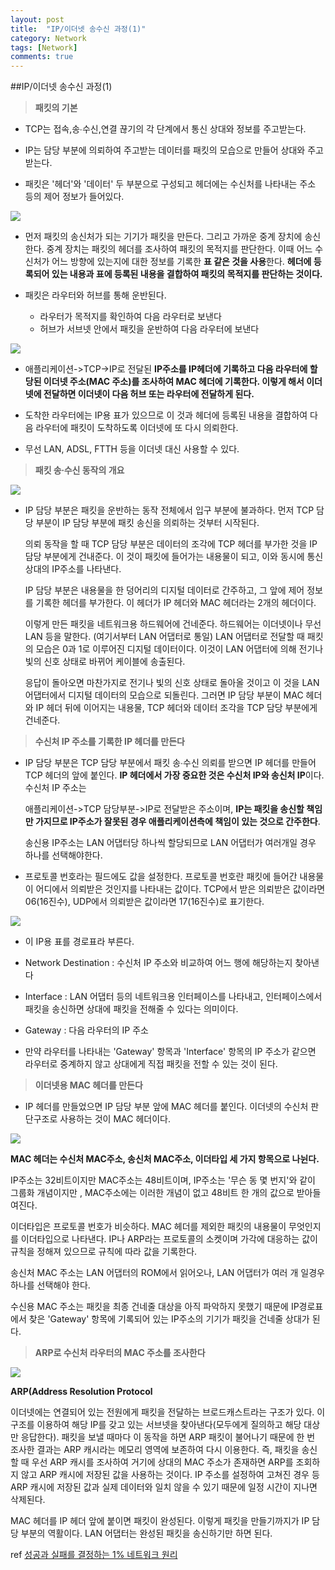 ```yaml
---
layout: post
title:  "IP/이더넷 송수신 과정(1)"
category: Network
tags: [Network]
comments: true
---
```




##IP/이더넷 송수신 과정(1)



> **패킷의 기본**

- TCP는 접속,송∙수신,연결 끊기의 각 단계에서 통신 상대와 정보를 주고받는다.
- IP는 담당 부분에 의뢰하여 주고받는 데이터를 패킷의 모습으로 만들어 상대와 주고받는다.

- 패킷은 '헤더'와 '데이터' 두 부분으로 구성되고 헤더에는 수신처를 나타내는 주소 등의 제어 정보가 들어있다.

  



<img src="/assets/post-img/network/packetFeature.jpeg">





- 먼저 패킷의 송신처가 되는 기기가 패킷을 만든다. 그리고 가까운 중계 장치에 송신한다. 중계 장치는 패킷의 헤더를 조사하여 패킷의 목적지를 판단한다. 이때 어느 수신처가 어느 방향에 있는지에 대한 정보를 기록한 **표 같은 것을 사용**한다. **헤더에 등록되어 있는 내용과 표에 등록된 내용을 결합하여 패킷의 목적지를 판단하는 것이다.**



- 패킷은 라우터와 허브를 통해 운반된다.

  - 라우터가 목적지를 확인하여 다음 라우터로 보낸다
  - 허브가 서브넷 안에서 패킷을 운반하여 다음 라우터에 보낸다

  



<img src="/assets/post-img/network/packetTransmission.jpeg">





- 애플리케이션->TCP->IP로 전달된 **IP주소를 IP헤더에 기록하고 다음 라우터에 할당된 이더넷 주소(MAC 주소)를 조사하여 MAC 헤더에 기록한다. 이렇게 해서 이더넷에 전달하면 이더넷이 다음 허브 또는 라우터에 전달하게 된다.**

- 도착한 라우터에는 IP용 표가 있으므로 이 것과 헤더에 등록된 내용을 결합하여 다음 라우터에 패킷이 도착하도록 이더넷에 또 다시 의뢰한다.
- 무선 LAN, ADSL, FTTH 등을 이더넷 대신 사용할 수 있다.



> **패킷 송∙수신 동작의 개요**





<img src="/assets/post-img/network/packetNetworkFeature.jpeg">





- IP 담당 부분은 패킷을 운반하는 동작 전체에서 입구 부분에 불과하다.
  먼저 TCP 담당 부분이 IP 담당 부분에 패킷 송신을 의뢰하는 것부터 시작된다.<br>

  의뢰 동작을 할 때 TCP 담당 부분은 데이터의 조각에 TCP 헤더를 부가한 것을 IP 담당 부분에게 건내준다. 이 것이 패킷에 들어가는 내용물이 되고, 이와 동시에 통신상대의 IP주소를 나타낸다.<br>

  IP 담당 부분은 내용물을 한 덩어리의 디지털 데이터로 간주하고, 그 앞에 제어 정보를 기록한 헤더를 부가한다. 이 헤더가 IP 헤더와 MAC 헤더라는 2개의 헤더이다.<br>

  이렇게 만든 패킷을 네트워크용 하드웨어에 건네준다. 하드웨어는 이더넷이나 무선 LAN 등을 말한다. (여기서부터 LAN 어댑터로 통일)  LAN 어댑터로 전달할 때 패킷의 모습은 0과 1로 이루어진 디지털 데이터이다. 이것이 LAN 어댑터에 의해 전기나 빛의 신호 상태로 바뀌어 케이블에 송출된다.<br>

  응답이 돌아오면 마찬가지로 전기나 빛의 신호 상태로 돌아올 것이고 이 것을 LAN 어댑터에서 디지털 데이터의 모습으로 되돌린다. 그러면 IP 담당 부분이 MAC 헤더와 IP 헤더 뒤에 이어지는 내용물, TCP 헤더와 데이터 조각을 TCP 담당 부분에게 건네준다.





>  **수신처 IP 주소를 기록한 IP 헤더를 만든다**

- IP 담당 부분은 TCP 담당 부분에서 패킷 송∙수신 의뢰를 받으면 IP 헤더를 만들어 TCP 헤더의 앞에 붙인다. **IP 헤더에서 가장 중요한 것은 수신처 IP와 송신처 IP**이다. 수신처 IP 주소는 <br>

  애플리케이션->TCP 담당부분->IP로 전달받은 주소이며, **IP는 패킷을 송신할 책임만 가지므로 IP주소가 잘못된 경우 애플리케이션측에 책임이 있는 것으로 간주한다**.<br>

  송신용 IP주소는 LAN 어댑터당 하나씩 할당되므로 LAN 어댑터가 여러개일 경우 하나를 선택해야한다.

- 프로토콜 번호라는 필드에도 값을 설정한다. 프로토콜 번호란 패킷에 들어간 내용물이 어디에서 의뢰받은 것인지를 나타내는 값이다. TCP에서 받은 의뢰받은 값이라면 06(16진수), UDP에서 의뢰받은 값이라면 17(16진수)로 표기한다.





<img src="/assets/post-img/network/rootTable.jpeg">



- 이 IP용 표를 경로표라 부른다.
- Network Destination :  수신처 IP 주소와 비교하여 어느 행에 해당하는지 찾아낸다
- Interface : LAN 어댑터 등의 네트워크용 인터페이스를 나타내고, 인터페이스에서 패킷을 송신하면 상대에 패킷을 전해줄 수 있다는 의미이다.
- Gateway : 다음 라우터의 IP 주소

- 만약 라우터를 나타내는 'Gateway' 항목과 'Interface' 항목의 IP 주소가 같으면 라우터로 중계하지 않고 상대에게 직접 패킷을 전할 수 있는 것이 된다.



> **이더넷용 MAC 헤더를 만든다**

- IP 헤더를 만들었으면 IP 담당 부분 앞에 MAC 헤더를 붙인다. 이더넷의 수신처 판단구조로 사용하는 것이 MAC 헤더이다.





<img src="/assets/post-img/network/macHeader.jpeg">



**MAC 헤더는 수신처 MAC주소, 송신처 MAC주소, 이더타입 세 가지 항목으로 나뉜다.**<br>

IP주소는 32비트이지만 MAC주소는 48비트이며, IP주소는 '무슨 동 몇 번지'와 같이 그룹화 개념이지만 , MAC주소에는 이러한 개념이 없고 48비트 한 개의 값으로 받아들여진다.<br>

이더타입은 프로토콜 번호가 비슷하다. MAC 헤더를 제외한 패킷의 내용물이 무엇인지를 이더타입으로 나타낸다. IP나 ARP라는 프로토콜의 소켓이며 가각에 대응하는 값이 규칙을 정해져 있으므로 규칙에 따라 값을 기록한다.<br>

송신처 MAC 주소는 LAN 어댑터의 ROM에서 읽어오나, LAN 어댑터가 여러 개 일경우  하나를 선택해야 한다.<br>

수신용 MAC 주소는 패킷을 최종 건네줄 대상을 아직 파악하지 못했기 때문에 IP경로표에서 찾은 'Gateway' 항목에 기록되어 있는 IP주소의 기기가 패킷을 건네줄 상대가 된다.



> **ARP로 수신처 라우터의 MAC 주소를 조사한다**





<img src="/assets/post-img/network/arp.jpeg">





**ARP(Address Resolution Protocol**<br>

이더넷에는 연결되어 있는 전원에게 패킷을 전달하는 브로드캐스트라는 구조가 있다. 이 구조를 이용하여 해당 IP를 갖고 있는 서브넷을 찾아낸다(모두에게 질의하고 해당 대상만 응답한다). 패킷을 보낼 때마다 이 동작을 하면 ARP 패킷이 불어나기 때문에 한 번 조사한 결과는 ARP 캐시라는 메모리 영역에 보존하여 다시 이용한다. 즉, 패킷을 송신할 때 우선 ARP 캐시를 조사하여 거기에 상대의 MAC 주소가 존재하면 ARP를 조회하지 않고 ARP 캐시에 저장된 값을 사용하는 것이다. IP 주소를 설정하여 고쳐진 경우 등 ARP 캐시에 저장된 값과 실제 데이터와 일치 않을 수 있기 때문에 일정 시간이 지나면 삭제된다.  <br>

MAC 헤더를 IP 헤더 앞에 붙이면 패킷이 완성된다. 이렇게 패킷을 만들기까지가 IP 담당 부분의 역활이다. LAN 어댑터는 완성된 패킷을 송신하기만 하면 된다.







ref <a href="https://www.aladin.co.kr/shop/wproduct.aspx?ItemId=163484025">성공과 실패를 결정하는 1% 네트워크 원리</a>

